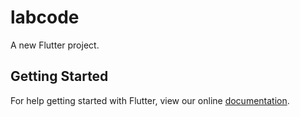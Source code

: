 # labcode

A new Flutter project.

## Getting Started

For help getting started with Flutter, view our online
[documentation](https://flutter.io/).
